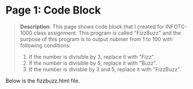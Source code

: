 # Page 1: Code Block

> **Description**: This page shows code block that I created for INFOTC-1000 class assignment. This program is called "FizzBuzz" and the purpose of this program is to output nubmer from 1 to 100 with following conditions:
> 1. If the number is divisible by 3, replace it with "Fizz".
> 2. If the number is divisible by 5, replace it with "Buzz".
> 3. If the number is divisble by 3 and 5, replace it with "FizzBuzz".

Below is the fizzbuzz.html file.  

<!DOCTYPE html>  
<html>  
<head>  
<meta charset="UTF-8">  
<title>Fizz Buzz</title>  
<script>  

function fizzbuzz() {  
	var display = document.getElementById('display');  
	var displayHTML = "";  
	for (i = 0; i < 100; i++) {  
		displayHTML += "<p>" + i + "</p>";  
	}  
	display.innerHTML = displayHTML;  
}  

</script>  

</head>  

<body onload="fizzbuzz()">  
<div id="display">  

</div>  
</body>  

</html>  
